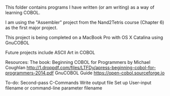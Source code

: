 This folder contains programs I have written (or am writing) as a way of learning COBOL.

I am using the "Assembler" project from the Nand2Tetris course (Chapter 6) as the first major project.

This project is being completed on a MacBook Pro with OS X Catalina using GnuCOBOL

Future projects include ASCII Art in COBOL

Resources:
The book:  Beginning COBOL for Programmers by Michael Coughlan
http://1.droppdf.com/files/LTFDy/apress-beginning-cobol-for-programmers-2014.pdf
GnuCOBOL Guide
https://open-cobol.sourceforge.io

To-do:
Second-pass C-Commands
Write output file
Set up User-input filename or command-line parameter filename
